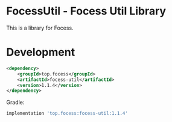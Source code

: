 # FocessUtil - Focess Util Library

This is a library for Focess.

# Development

```xml
<dependency>
    <groupId>top.focess</groupId>
    <artifactId>focess-util</artifactId>
    <version>1.1.4</version>
</dependency>
```

Gradle:

```gradle
implementation 'top.focess:focess-util:1.1.4'
```